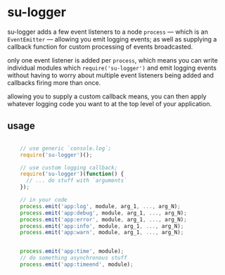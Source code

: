 # su-logger

su-logger adds a few event listeners to a node `process` — which is an `EventEmitter` — allowing you emit logging events; as well as supplying a callback function for custom processing of events broadcasted.

only one event listener is added per `process`, which means you can write individual modules which `require('su-logger')` and emit logging events without having to worry about multiple event listeners being added and callbacks firing more than once.

allowing you to supply a custom callback means, you can then apply whatever logging code you want to at the top level of your application.

## usage

``` javascript

    // use generic `console.log`;
    require('su-logger')();

    // use custom logging callback;
    require('su-logger')(function() {
      // ... do stuff with `arguments`
    });

    // in your code
    process.emit('app:log', module, arg_1, ..., arg_N);
    process.emit('app:debug', module, arg_1, ..., arg_N);
    process.emit('app:error', module, arg_1, ..., arg_N);
    process.emit('app:info', module, arg_1, ..., arg_N);
    process.emit('app:warn', module, arg_1, ..., arg_N);


    process.emit('app:time', module);
    // do something asynchronous stuff
    process.emit('app:timeend', module);

```

